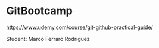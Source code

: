 # GitBootcamp

https://www.udemy.com/course/git-github-practical-guide/

Student: Marco Ferraro Rodriguez
